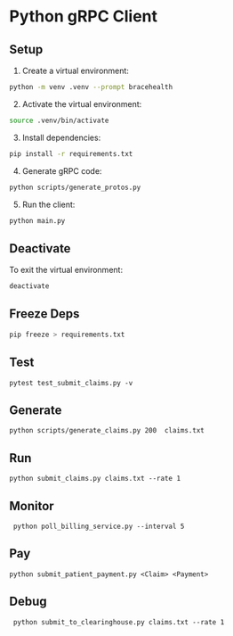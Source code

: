 # Python gRPC Client

## Setup

1. Create a virtual environment:

```bash
python -m venv .venv --prompt bracehealth
```

2. Activate the virtual environment:

```bash
source .venv/bin/activate
```

3. Install dependencies:

```bash
pip install -r requirements.txt
```

4. Generate gRPC code:

```bash
python scripts/generate_protos.py
```

5. Run the client:

```bash
python main.py
```

## Deactivate

To exit the virtual environment:

```bash
deactivate
```

## Freeze Deps

```bash
pip freeze > requirements.txt
```

## Test

```
pytest test_submit_claims.py -v
```

## Generate

```
python scripts/generate_claims.py 200  claims.txt
```

## Run

```
python submit_claims.py claims.txt --rate 1
```

## Monitor

```
 python poll_billing_service.py --interval 5
```

## Pay

```
python submit_patient_payment.py <Claim> <Payment>
```

## Debug

```
 python submit_to_clearinghouse.py claims.txt --rate 1
```
